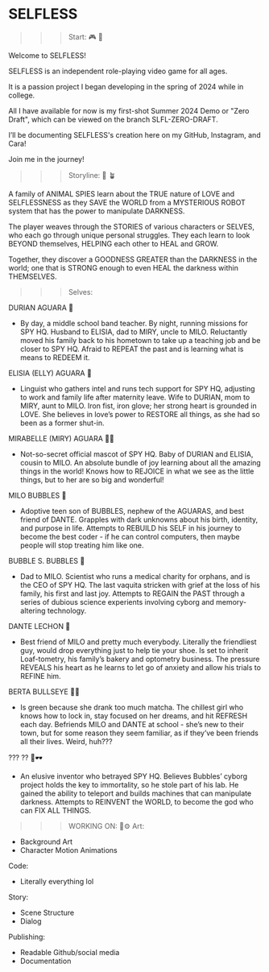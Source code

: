 # SELFLESS

>>> Start: 🎮 🏁

Welcome to SELFLESS!

SELFLESS is an independent role-playing video game for all ages.

It is a passion project I began developing in the spring of 2024 while in college. 

All I have available for now is my first-shot Summer 2024 Demo or "Zero Draft", which can be viewed on the branch SLFL-ZERO-DRAFT.

I’ll be documenting SELFLESS's creation here on my GitHub, Instagram, and Cara! 

Join me in the journey!



>>> Storyline: 📝 🪴

A family of ANIMAL SPIES learn about the TRUE nature of LOVE and SELFLESSNESS as they SAVE the WORLD from a MYSTERIOUS ROBOT system that has the power to manipulate DARKNESS.

The player weaves through the STORIES of various characters or SELVES, who each go through unique personal struggles. They each learn to look BEYOND themselves, HELPING each other to HEAL and GROW.

Together, they discover a GOODNESS GREATER than the DARKNESS in the world; one that is STRONG enough to even HEAL the darkness within THEMSELVES.


>>> Selves: 

DURIAN AGUARA 🦊
- By day, a middle school band teacher. By night, running missions for SPY HQ. Husband to ELISIA, dad to MIRY, uncle to MILO. Reluctantly moved his family back to his hometown to take up a teaching job and be closer to SPY HQ. Afraid to REPEAT the past and is learning what is means to REDEEM it.

ELISIA (ELLY) AGUARA 🦭
- Linguist who gathers intel and runs tech support for SPY HQ, adjusting to work and family life after maternity leave. Wife to DURIAN, mom to MIRY, aunt to MILO.  Iron fist, iron glove; her strong heart is grounded in LOVE. She believes in love’s power to RESTORE all things, as she had so been as a former shut-in.

MIRABELLE (MIRY) AGUARA 🦊🦭
- Not-so-secret official mascot of SPY HQ. Baby of DURIAN and ELISIA, cousin to MILO. An absolute bundle of joy learning about all the amazing things in the world! Knows how to REJOICE in what we see as the little things, but to her are so big and wonderful!

MILO BUBBLES 🐶
- Adoptive teen son of BUBBLES, nephew of the AGUARAS, and best friend of DANTE. Grapples with dark unknowns about his birth, identity, and purpose in life. Attempts to REBUILD his SELF in his journey to become the best coder - if he can control computers, then maybe people will stop treating him like one.

BUBBLE S. BUBBLES 🐳
- Dad to MILO. Scientist who runs a medical charity for orphans, and is the CEO of SPY HQ. The last vaquita stricken with grief at the loss of his family, his first and last joy. Attempts to REGAIN the PAST through a series of dubious science experients involving cyborg and memory-altering technology.

DANTE LECHON 🐷
- Best friend of MILO and pretty much everybody. Literally the friendliest guy, would drop everything just to help tie your shoe. Is set to inherit Loaf-tometry, his family’s bakery and optometry business. The pressure REVEALS his heart as he learns to let go of anxiety and allow his trials to REFINE him.

BERTA BULLSEYE 🐶🍵
- Is green because she drank too much matcha. The chillest girl who knows how to lock in, stay focused on her dreams, and hit REFRESH each day. Befriends MILO and DANTE at school - she’s new to their town, but for some reason they seem familiar, as if they’ve been friends all their lives. Weird, huh???

??? ?? 🐔🕶️
- An elusive inventor who betrayed SPY HQ. Believes Bubbles’ cyborg project holds the key to immortality, so he stole part of his lab. He gained the ability to teleport and builds machines that can manipulate darkness. Attempts to REINVENT the WORLD, to become the god who can FIX ALL THINGS.



>>> WORKING ON: 💪⚙️
Art:
- Background Art
- Character Motion Animations

Code:
- Literally everything lol

Story:
- Scene Structure
- Dialog

Publishing:
- Readable Github/social media
- Documentation
